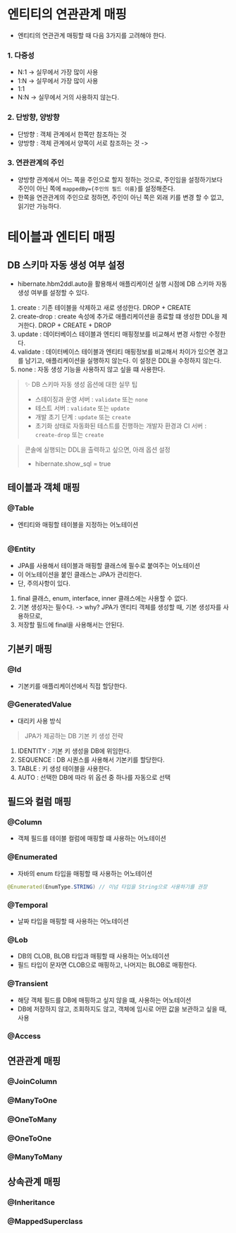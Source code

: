 # 엔티티의 연관관계 매핑
- 엔티티의 연관관계 매핑할 때 다음 3가지를 고려해야 한다.
### 1. 다중성
  -  N:1 -> 실무에서 가장 많이 사용
  -  1:N -> 실무에서 가장 많이 사용
  -  1:1
  -  N:N -> 실무에서 거의 사용하지 않는다.
### 2. 단방향, 양방향
  -  단방향 : 객체 관계에서 한쪽만 참조하는 것
  -  양방향 : 객체 관계에서 양쪽이 서로 참조하는 것 -> 
### 3. 연관관계의 주인
  - 양방향 관계에서 어느 쪽을 주인으로 할지 정하는 것으로, 주인임을 설정하기보다 주인이 아닌 쪽에 `mappedBy={주인의 필드 이름}`를 설정해준다.
  - 한쪽을 연관관계의 주인으로 정하면, 주인이 아닌 쪽은 외래 키를 변경 할 수 없고, 읽기만 가능하다.
    






# 테이블과 엔티티 매핑

## DB 스키마 자동 생성 여부 설정
- hibernate.hbm2ddl.auto을 활용해서 애플리케이션 실행 시점에 DB 스키마 자동 생성 여부를 설정할 수 있다.

1. create : 기존 테이블을 삭제하고 새로 생성한다. DROP + CREATE
2. create-drop : create 속성에 추가로 애플리케이션을 종료할 떄 생성한 DDL을 제거한다. DROP + CREATE + DROP 
3. update : 데이터베이스 테이블과 엔티티 매핑정보를 비교해서 변경 사항만 수정한다. 
4. validate : 데이터베이스 테이블과 엔티티 매핑정보를 비교해서 차이가 있으면 경고를 남기고, 애플리케이션을 실행하지 않는다. 이 설정은 DDL을 수정하지 않는다.
5. none : 자동 생성 기능을 사용하지 않고 싶을 떄 사용한다.

> ✨ DB 스키마 자동 생성 옵션에 대한 실무 팁
> - 스테이징과 운영 서버 : `validate` 또는 `none`
> - 테스트 서버 : `validate` 또는 `update`
> - 개발 초기 단계 : `update` 또는 `create`
> - 초기화 상태로 자동화된 테스트를 진행하는 개발자 환경과 CI 서버 : `create-drop` 또는 `create`

>  콘솔에 실행되는 DDL을 출력하고 싶으면, 아래 옵션 설정
>  - hibernate.show_sql = true

## 테이블과 객체 매핑
### @Table
- 엔티티와 매핑할 테이블을 지정하는 어노테이션
```java

```

### @Entity
- JPA를 사용해서 테이블과 매핑할 클래스에 필수로 붙여주는 어노테이션
- 이 어노테이션을 붙인 클래스는 JPA가 관리한다.
- 단, 주의사항이 있다.
1. final 클래스, enum, interface, inner 클래스에는 사용할 수 없다.
2. 기본 생성자는 필수다. -> why? JPA가 엔티티 객체를 생성할 때, 기본 생성자를 사용하므로,
3. 저장할 필드에 final을 사용해서는 안된다.


## 기본키 매핑
### @Id
- 기본키를 애플리케이션에서 직접 할당한다.

### @GeneratedValue
- 대리키 사용 방식
> JPA가 제공하는 DB 기본 키 생성 전략
1. IDENTITY : 기본 키 생성을 DB에 위임한다. 
2. SEQUENCE : DB 시퀀스를 사용해서 기본키를 할당한다.
3. TABLE : 키 생성 테이블을 사용한다.
4. AUTO : 선택한 DB에 따라 위 옵션 중 하나를 자동으로 선택


## 필드와 컬럼 매핑
### @Column
- 객체 필드를 테이블 컬럼에 매핑할 떄 사용하는 어노테이션

### @Enumerated
- 자바의 enum 타입을 매핑할 때 사용하는 어노테이션
```java
@Enumerated(EnumType.STRING) // 이넘 타입을 String으로 사용하기를 권장
```


### @Temporal
- 날짜 타입을 매핑할 때 사용하는 어노테이션



### @Lob
- DB의 CLOB, BLOB 타입과 매핑할 때 사용하는 어노테이션
- 필드 타입이 문자면 CLOB으로 매핑하고, 나머지는 BLOB로 매핑한다.

### @Transient
- 해당 객체 필드를 DB에 매핑하고 싶지 않을 떄, 사용하는 어노테이션
- DB에 저장하지 않고, 조회하지도 않고, 객체에 임시로 어떤 값을 보관하고 싶을 때, 사용 

### @Access


## 연관관계 매핑
### @JoinColumn
### @ManyToOne
### @OneToMany
### @OneToOne
### @ManyToMany



## 상속관계 매핑
### @Inheritance
### @MappedSuperclass



